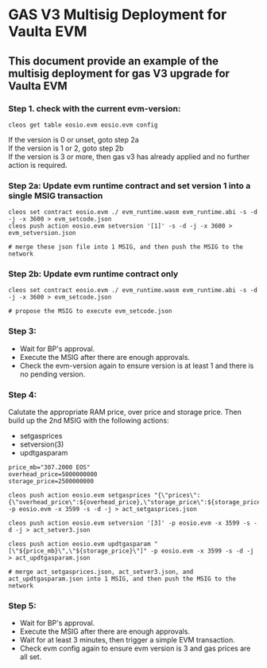 # GAS V3 Multisig Deployment for Vaulta EVM

## This document provide an example of the multisig deployment for gas V3 upgrade for Vaulta EVM

### Step 1. check with the current evm-version:

```
cleos get table eosio.evm eosio.evm config
```
If the version is 0 or unset, goto step 2a<br/>
If the version is 1 or 2, goto step 2b<br/>
If the version is 3 or more, then gas v3 has already applied and no further action is required.


### Step 2a: Update evm runtime contract and set version 1 into a single MSIG transaction

```
cleos set contract eosio.evm ./ evm_runtime.wasm evm_runtime.abi -s -d -j -x 3600 > evm_setcode.json
cleos push action eosio.evm setversion '[1]' -s -d -j -x 3600 > evm_setversion.json

# merge these json file into 1 MSIG, and then push the MSIG to the network

```

### Step 2b: Update evm runtime contract only
```
cleos set contract eosio.evm ./ evm_runtime.wasm evm_runtime.abi -s -d -j -x 3600 > evm_setcode.json

# propose the MSIG to execute evm_setcode.json
```

### Step 3: 
- Wait for BP's approval.
- Execute the MSIG after there are enough approvals.
- Check the evm-version again to ensure version is at least 1 and there is no pending version.


### Step 4: 

Calutate the appropriate RAM price, over price and storage price. Then build up the 2nd MSIG with the following actions:
- setgasprices
- setversion(3)
- updtgasparam

```
price_mb="307.2000 EOS"
overhead_price=5000000000
storage_price=2500000000

cleos push action eosio.evm setgasprices "{\"prices\":{\"overhead_price\":${overhead_price},\"storage_price\":${storage_price}}}" -p eosio.evm -x 3599 -s -d -j > act_setgasprices.json 

cleos push action eosio.evm setversion '[3]' -p eosio.evm -x 3599 -s -d -j > act_setver3.json

cleos push action eosio.evm updtgasparam "[\"${price_mb}\",\"${storage_price}\"]" -p eosio.evm -x 3599 -s -d -j > act_updtgasparam.json

# merge act_setgasprices.json, act_setver3.json, and act_updtgasparam.json into 1 MSIG, and then push the MSIG to the network
```

### Step 5:
- Wait for BP's approval.
- Execute the MSIG after there are enough approvals.
- Wait for at least 3 minutes, then trigger a simple EVM transaction. 
- Check evm config again to ensure evm version is 3 and gas prices are all set.
